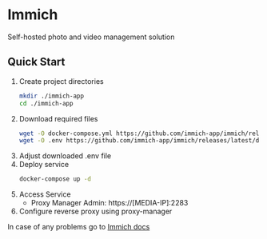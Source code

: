 # Immich

Self-hosted photo and video management solution

## Quick Start

1. Create project directories
    ```bash
    mkdir ./immich-app
    cd ./immich-app
    ```
2. Download required files
    ```bash
    wget -O docker-compose.yml https://github.com/immich-app/immich/releases/latest/download/docker-compose.yml
    wget -O .env https://github.com/immich-app/immich/releases/latest/download/example.env
    ```
3. Adjust downloaded .env file
4. Deploy service
    ```bash
    docker-compose up -d
    ```
5. Access Service
    - Proxy Manager Admin: https://[MEDIA-IP]:2283
6. Configure reverse proxy using proxy-manager

In case of any problems go to [Immich docs](https://immich.app/docs/install/docker-compose/)